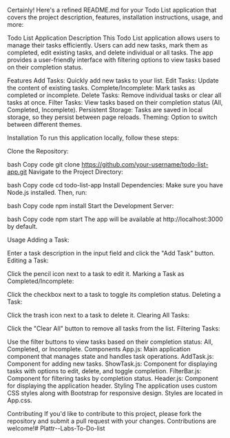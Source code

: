 
Certainly! Here's a refined README.md for your Todo List application that covers the project description, features, installation instructions, usage, and more:

Todo List Application
Description
This Todo List application allows users to manage their tasks efficiently. Users can add new tasks, mark them as completed, edit existing tasks, and delete individual or all tasks. The app provides a user-friendly interface with filtering options to view tasks based on their completion status.

Features
Add Tasks: Quickly add new tasks to your list.
Edit Tasks: Update the content of existing tasks.
Complete/Incomplete: Mark tasks as completed or incomplete.
Delete Tasks: Remove individual tasks or clear all tasks at once.
Filter Tasks: View tasks based on their completion status (All, Completed, Incomplete).
Persistent Storage: Tasks are saved in local storage, so they persist between page reloads.
Theming: Option to switch between different themes.

Installation
To run this application locally, follow these steps:

Clone the Repository:

bash
Copy code
git clone https://github.com/your-username/todo-list-app.git
Navigate to the Project Directory:

bash
Copy code
cd todo-list-app
Install Dependencies: Make sure you have Node.js installed. Then, run:

bash
Copy code
npm install
Start the Development Server:

bash
Copy code
npm start
The app will be available at http://localhost:3000 by default.

Usage
Adding a Task:

Enter a task description in the input field and click the "Add Task" button.
Editing a Task:

Click the pencil icon next to a task to edit it.
Marking a Task as Completed/Incomplete:

Click the checkbox next to a task to toggle its completion status.
Deleting a Task:

Click the trash icon next to a task to delete it.
Clearing All Tasks:

Click the "Clear All" button to remove all tasks from the list.
Filtering Tasks:

Use the filter buttons to view tasks based on their completion status: All, Completed, or Incomplete.
Components
App.js: Main application component that manages state and handles task operations.
AddTask.js: Component for adding new tasks.
ShowTask.js: Component for displaying tasks with options to edit, delete, and toggle completion.
FilterBar.js: Component for filtering tasks by completion status.
Header.js: Component for displaying the application header.
Styling
The application uses custom CSS styles along with Bootstrap for responsive design. Styles are located in App.css.

Contributing
If you'd like to contribute to this project, please fork the repository and submit a pull request with your changes. Contributions are welcome!#   P l a t t r - - L a b s - T o - D o - l i s t  
 